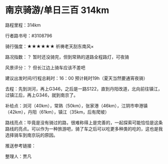 # 南京骑游/单日三百 314km

路程里程：314km

行者路书号：#3108796

骑行强度：★★★★★★ 祈祷老天刮东南风×

路况指数：？ 暂时还没骑完，但到常熟的道路全程路灯，可夜骑

风景评分：？ 但长江边上骑车应该不差吧

建议出发时间/行程总耗时：16：00 预计耗时19h（夏天当然要通宵夜骑）

去程：先到浏河，再上G346，之后是一路S122，直到丹阳改道，北向前往镇江，过镇江后，再上G346，就到南京了。

补给点：浏河（40km），常熟（50km），张家港（46km），江阴市申港镇（42km），丹阳（61km），镇江（35km，后有爬坡）

路线亮点：毕竟是没有骑过的路，很难称得上是完善的，一起探索可能恰恰是这条路线的亮点。可以作为一种旅游吧，骑了车之后可以吃更多种类的吃的，这也是我选择骑车到南京玩的原因。

推送参考链接：

整理人：贾凡
